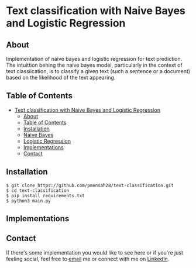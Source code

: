 # Text classification with Naive Bayes and Logistic Regression

## About
Implementation of naive bayes and logistic regression for text prediction. The intuittion behing the naive bayes model, particularly in the context of text classiication, is to classify a given text (such a sentence or a document) based on the likelihood of the text appearing.



## Table of Contents
- [Text classification with Naive Bayes and Logistic Regression](#text-classification-with-naive-bayes-and-logistic-regression)
  * [About](#about)
  * [Table of Contents](#table-of-contents)
  * [Installation](#installation)
  * [Naive Bayes](#naive-bayes)
  * [Logistic Regression](#logistic-regression)
  * [Implementations](#implementations)
  * [Contact](#contact)

## Installation
    $ git clone https://github.com/pmensah28/text-classification.git
    $ cd text-classification
    $ pip install requirements.txt
    $ python3 main.py



## Implementations





## Contact
If there's some implementation you would like to see here or if you're just feeling social,
feel free to [email](mailto:pmensah@aimsammi.org) me or connect with me on [LinkedIn](https://www.linkedin.com/in/prince-mensah/).
